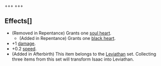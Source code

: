 +++
+++

Effects[]
---------


* (Removed in Repentance) Grants one [soul heart](/wiki/Soul_heart "Soul heart").
	+ (Added in Repentance) Grants one [black heart](/wiki/Black_heart "Black heart").
* +1 [damage](/wiki/Damage "Damage").
* +0.2 [speed](/wiki/Speed "Speed").
* (Added in Afterbirth) This item belongs to the [Leviathan](/wiki/Leviathan "Leviathan") set. Collecting three items from this set will transform Isaac into Leviathan.


